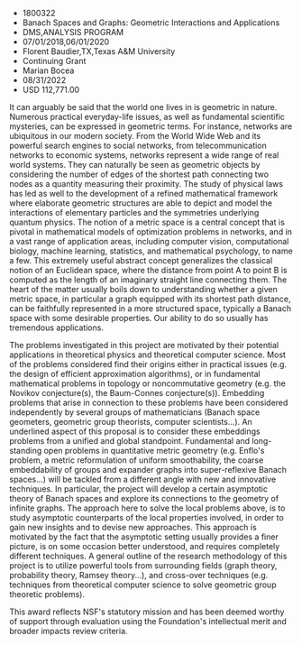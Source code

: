
* 1800322
* Banach Spaces and Graphs: Geometric Interactions and Applications
* DMS,ANALYSIS PROGRAM
* 07/01/2018,06/01/2020
* Florent Baudier,TX,Texas A&M University
* Continuing Grant
* Marian Bocea
* 08/31/2022
* USD 112,771.00

It can arguably be said that the world one lives in is geometric in nature.
Numerous practical everyday-life issues, as well as fundamental scientific
mysteries, can be expressed in geometric terms. For instance, networks are
ubiquitous in our modern society. From the World Wide Web and its powerful
search engines to social networks, from telecommunication networks to economic
systems, networks represent a wide range of real world systems. They can
naturally be seen as geometric objects by considering the number of edges of the
shortest path connecting two nodes as a quantity measuring their proximity. The
study of physical laws has led as well to the development of a refined
mathematical framework where elaborate geometric structures are able to depict
and model the interactions of elementary particles and the symmetries underlying
quantum physics. The notion of a metric space is a central concept that is
pivotal in mathematical models of optimization problems in networks, and in a
vast range of application areas, including computer vision, computational
biology, machine learning, statistics, and mathematical psychology, to name a
few. This extremely useful abstract concept generalizes the classical notion of
an Euclidean space, where the distance from point A to point B is computed as
the length of an imaginary straight line connecting them. The heart of the
matter usually boils down to understanding whether a given metric space, in
particular a graph equipped with its shortest path distance, can be faithfully
represented in a more structured space, typically a Banach space with some
desirable properties. Our ability to do so usually has tremendous applications.

The problems investigated in this project are motivated by their potential
applications in theoretical physics and theoretical computer science. Most of
the problems considered find their origins either in practical issues (e.g. the
design of efficient approximation algorithms), or in fundamental mathematical
problems in topology or noncommutative geometry (e.g. the Novikov conjecture(s),
the Baum-Connes conjecture(s)). Embedding problems that arise in connection to
these problems have been considered independently by several groups of
mathematicians (Banach space geometers, geometric group theorists, computer
scientists...). An underlined aspect of this proposal is to consider these
embeddings problems from a unified and global standpoint. Fundamental and long-
standing open problems in quantitative metric geometry (e.g. Enflo's problem, a
metric reformulation of uniform smoothability, the coarse embeddability of
groups and expander graphs into super-reflexive Banach spaces...) will be
tackled from a different angle with new and innovative techniques. In
particular, the project will develop a certain asymptotic theory of Banach
spaces and explore its connections to the geometry of infinite graphs. The
approach here to solve the local problems above, is to study asymptotic
counterparts of the local properties involved, in order to gain new insights and
to devise new approaches. This approach is motivated by the fact that the
asymptotic setting usually provides a finer picture, is on some occasion better
understood, and requires completely different techniques. A general outline of
the research methodology of this project is to utilize powerful tools from
surrounding fields (graph theory, probability theory, Ramsey theory...), and
cross-over techniques (e.g. techniques from theoretical computer science to
solve geometric group theoretic problems).

This award reflects NSF's statutory mission and has been deemed worthy of
support through evaluation using the Foundation's intellectual merit and broader
impacts review criteria.
